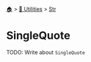 <!--startTocHeader-->
[🏠](../../README.md) > [🔧 Utilities](../README.md) > [Str](README.md)
# SingleQuote
<!--endTocHeader-->
TODO: Write about `SingleQuote`
<!--startTocSubtopic-->

<!--endTocSubtopic-->